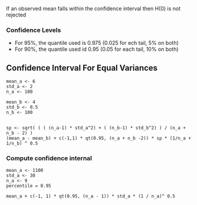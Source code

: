 
If an observed mean falls within the confidence interval then H(0) is not rejected

### Confidence Levels
- For 95%, the quantile used is 0.975 (0.025 for ech tail, 5% on both)
- For 90%, the quantile used id 0.95 (0.05 for each tail, 10% on both)

## Confidence Interval For Equal Variances
```{R}
mean_a <- 6
std_a <- 2
n_a <- 100

mean_b <- 4
std_b <- 0.5
n_b <- 100


sp <- sqrt( ( ( (n_a-1) * std_a^2) + ( (n_b-1) * std_b^2) ) / (n_a + n_b - 2) )
(mean_a - mean_b) + c(-1,1) * qt(0.95, (n_a + n_b -2)) * sp * (1/n_a + 1/n_b) ^ 0.5
```

### Compute confidence internal
```{R}
mean_a <- 1100
std_a <- 30
n_a <- 9
percentile = 0.95

mean_a + c(-1, 1) * qt(0.95, (n_a - 1)) * std_a * (1 / n_a)^ 0.5
```
